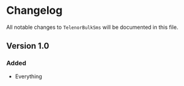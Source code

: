 # Changelog

All notable changes to `TelenorBulkSms` will be documented in this file.

## Version 1.0

### Added
- Everything
